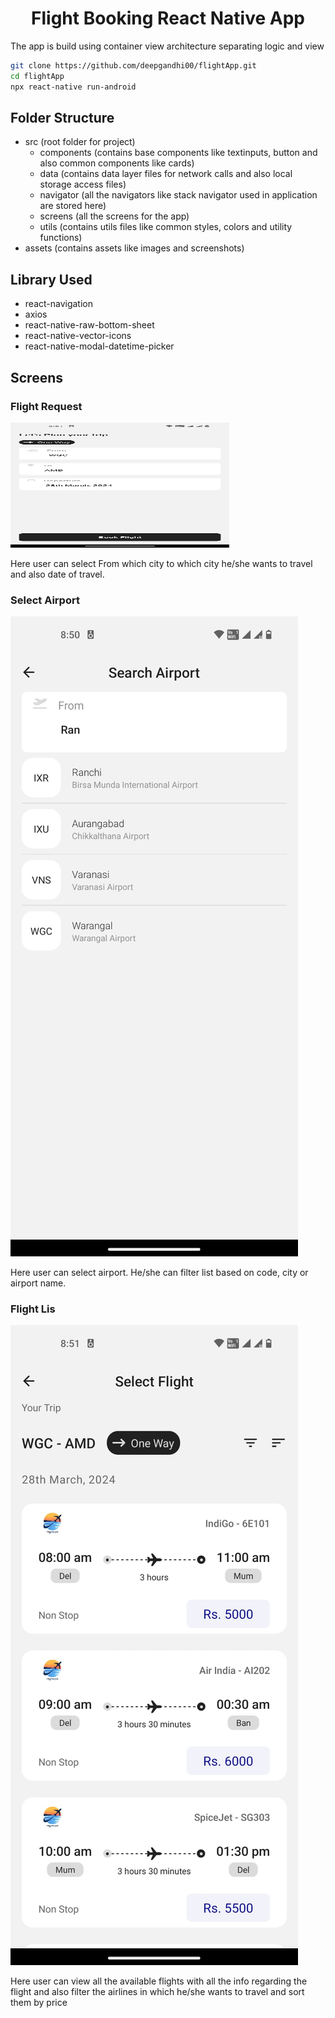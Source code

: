 <!-- Title -->
<h1 align="center">
  Flight Booking React Native App
</h1>

<p>
    The app is build using container view architecture separating logic and view
</p>

<!-- Body -->

```sh
git clone https://github.com/deepgandhi00/flightApp.git
cd flightApp
npx react-native run-android
```

## Folder Structure

- src (root folder for project)
  - components (contains base components like textinputs, button and also common components like cards)
  - data (contains data layer files for network calls and also local storage access files)
  - navigator (all the navigators like stack navigator used in application are stored here)
  - screens (all the screens for the app)
  - utils (contains utils files like common styles, colors and utility functions)
- assets (contains assets like images and screenshots)

## Library Used

- react-navigation
- axios
- react-native-raw-bottom-sheet
- react-native-vector-icons
- react-native-modal-datetime-picker

## Screens

<h3>Flight Request</h3>

<img src="assets/screenshots/flightRequest.jpeg" alt="Flight Request" style="height: 200px; width:350px;"/>

<p>
    Here user can select From which city to which city he/she wants to travel and also date of travel.
</p>


<h3>Select Airport</h3>

![alt Select Airport](https://github.com/deepgandhi00/flightApp/blob/master/assets/screenshots/selectAirport.jpeg?raw=true)

<p>
    Here user can select airport. He/she can filter list based on code, city or airport name.
</p>


<h3>Flight Lis</h3>

![alt Flight List](https://github.com/deepgandhi00/flightApp/blob/master/assets/screenshots/flightList.jpeg?raw=true)

<p>
    Here user can view all the available flights with all the info regarding the flight and also filter the airlines in which he/she wants to travel and sort them by price
</p>
